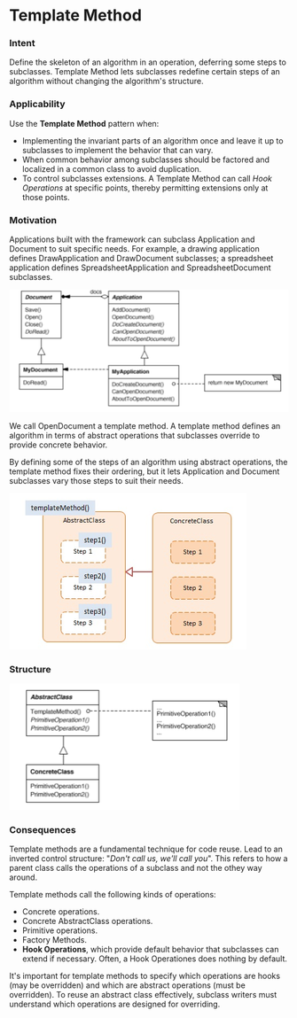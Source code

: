 # Template Method

### Intent

Define the skeleton of an algorithm in an operation, deferring some steps to subclasses. Template Method lets subclasses redefine certain steps of an algorithm without changing the algorithm's structure.

### Applicability

Use the __Template Method__ pattern when:
* Implementing the invariant parts of an algorithm once and leave it up to subclasses to implement the behavior that can vary.
* When common behavior among subclasses should be factored and localized in a common class to avoid duplication.
* To control subclasses extensions. A Template Method can call _Hook Operations_ at specific points, thereby permitting extensions only at those points.

### Motivation

Applications built with the framework can subclass Application and Document to suit specific needs. For example, a drawing application defines DrawApplication and DrawDocument subclasses; a spreadsheet application defines SpreadsheetApplication and SpreadsheetDocument subclasses.  
 
![template method example](./template-method-example.png)

We call OpenDocument a template method. A template method defines an algorithm in terms of abstract operations that subclasses override to provide concrete behavior.

By defining some of the steps of an algorithm using abstract operations, the template method fixes their ordering, but it lets Application and Document subclasses vary those steps to suit their needs.

![template method example 2](./template-method-example-2.png)

### Structure

![template method structure](./template-method-structure.png)

### Consequences

Template methods are a fundamental technique for code reuse. Lead to an inverted control structure: "_Don't call us, we'll call you_". This refers to how a parent class calls the operations of a subclass and not the othey way around.

Template methods call the following kinds of operations:
* Concrete operations.
* Concrete AbstractClass operations.
* Primitive operations.
* Factory Methods.
* __Hook Operations__, which provide default behavior that subclasses can extend if necessary. Often, a Hook Operationes does nothing by default.

It's important for template methods to specify which operations are hooks (may be overridden) and which are abstract operations (must be overridden). To reuse an abstract class effectively, subclass writers must understand which operations are designed for overriding. 